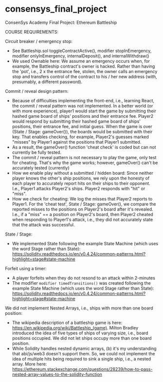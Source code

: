# consensys_final_project
ConsenSys Academy Final Project: Ethereum Battleship

COURSE REQUIREMENTS:

Circuit breaker / emergency stop: 
  - See Battleship.sol toggleContractActive(), modifier stopInEmergency, modifier onlyInEmergency, internalDeposit(), and internalWithdraw()
  - We used Ownable here: We assume an emergency occurs when, for example, the Battleship contract's owner is hacked.  Rather than having the 'pot', i.e., 2 x the entrance fee, stolen, the owner calls an emergency stop and transfers control of the contract to his / her new address (with, presumably, a different password).

Commit / reveal design pattern:
  - Because of difficulties implementing the front-end, i.e., learning React, the commit / reveal pattern was not implemented.  In a better world (or with more experience), player1 would start the game by submitting their hashed game board of ships' positions and their entrance fee.  Player2 would respond by submitting their hashed game board of ships' positions, their entrance fee, and initial guess.  When the game is over (State / Stage: gameOver()), the boards would be submitted with their key.  That enables checking, for example, Player2's guesses marked "misses" by Player1 against the positions that Player1 submitted.  
  - As a result, the gameOver() function 'cheat check' is coded but can not currently be fully tested.
  - The commit / reveal pattern is not necessary to play the game, only test for cheating.  That's why the game works; however, gameOver() can't be accurately tested (currently)
  - How we enable play without a submitted / hidden board: Since neither player knows the other's ship positions, we rely upon the honesty of each player to accurately report hits on their ships to their opponent.  I.e., Player1 attacks Player2's ships.  Player2 responds with "hit" or "miss".  
  - How we check for cheating: We log the misses that Player2 reports to Player1.  For the 'cheat test', State / Stage: gameOver(), we compare the reported misses to the positions on Player2's board after it's revealed.  I.e., if a "miss" == a position on Player2's board, then Player2 cheated when responding to Player1's attack, i.e., they did not accurately state that the attack was successful.

State / Stage:
  - We implemented State following the example State Machine (which uses the word Stage rather than State): https://solidity.readthedocs.io/en/v0.4.24/common-patterns.html?highlight=stage#state-machine

Forfeit using a timer:
  - A player forfeits when they do not resond to an attack within 2-minutes
  - The modifier `modifier timedTransitions()` was created following the example State Machine (which uses the word Stage rather than State): https://solidity.readthedocs.io/en/v0.4.24/common-patterns.html?highlight=stage#state-machine

We did not implement Nested Arrays, i.e., ships with more than one board position:
  - The wikipedia description of a battleship game is here: https://en.wikipedia.org/wiki/Battleship_(game).  Milton Bradley introduced the idea of five types of ships of varying size, i.e., board positions occupied.  We did not let ships occupy more than one board position.  
  - While Solidity handles nested dynamic arrays, (b) it's my understanding that abi/js/web3 doesn't support them. So, we could not implement the idea of multiple hits being required to sink a single ship, i.e., a nested array.  More here: https://ethereum.stackexchange.com/questions/28239/how-to-pass-nested-array-values-to-the-solidity-function










